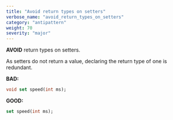 ```yaml
---
title: "Avoid return types on setters"
verbose_name: "avoid_return_types_on_setters"
category: "antipattern"
weight: 70
severity: "major"
---
```

**AVOID** return types on setters.

As setters do not return a value, declaring the return type of one is redundant.

**BAD:**
```dart
void set speed(int ms);
```

**GOOD:**
```dart
set speed(int ms);
```


